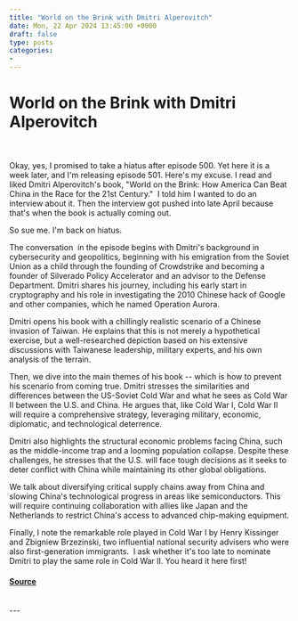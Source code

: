```yaml
---
title: "World on the Brink with Dmitri Alperovitch"
date: Mon, 22 Apr 2024 13:45:00 +0000
draft: false
type: posts
categories: 
- 
---
```

# World on the Brink with Dmitri Alperovitch

<br/>

<br/>
Okay, yes, I promised to take a hiatus after episode 500. Yet here it is a week later, and I'm releasing episode 501. Here's my excuse. I read and liked Dmitri Alperovitch's book, "World on the Brink: How America Can Beat China in the Race for the 21st Century."  I told him I wanted to do an interview about it. Then the interview got pushed into late April because that's when the book is actually coming out.

So sue me. I'm back on hiatus.

The conversation  in the episode begins with Dmitri's background in cybersecurity and geopolitics, beginning with his emigration from the Soviet Union as a child through the founding of Crowdstrike and becoming a founder of Silverado Policy Accelerator and an advisor to the Defense Department. Dmitri shares his journey, including his early start in cryptography and his role in investigating the 2010 Chinese hack of Google and other companies, which he named Operation Aurora.

Dmitri opens his book with a chillingly realistic scenario of a Chinese invasion of Taiwan. He explains that this is not merely a hypothetical exercise, but a well-researched depiction based on his extensive discussions with Taiwanese leadership, military experts, and his own analysis of the terrain.

Then, we dive into the main themes of his book -- which is how to prevent his scenario from coming true. Dmitri stresses the similarities and differences between the US-Soviet Cold War and what he sees as Cold War II between the U.S. and China. He argues that, like Cold War I, Cold War II will require a comprehensive strategy, leveraging military, economic, diplomatic, and technological deterrence.

Dmitri also highlights the structural economic problems facing China, such as the middle-income trap and a looming population collapse. Despite these challenges, he stresses that the U.S. will face tough decisions as it seeks to deter conflict with China while maintaining its other global obligations.

We talk about diversifying critical supply chains away from China and slowing China's technological progress in areas like semiconductors. This will require continuing collaboration with allies like Japan and the Netherlands to restrict China's access to advanced chip-making equipment.

Finally, I note the remarkable role played in Cold War I by Henry Kissinger and Zbigniew Brzezinski, two influential national security advisers who were also first-generation immigrants.  I ask whether it's too late to nominate Dmitri to play the same role in Cold War II. You heard it here first!

#### [Source](https://sites.libsyn.com/52286/world-on-the-brink-with-dmitri-alperovitch)

<br/>
---
